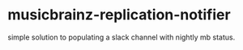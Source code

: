 # musicbrainz-replication-notifier
simple solution to populating a slack channel with nightly mb status.
